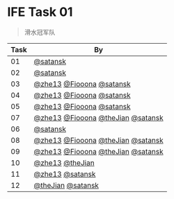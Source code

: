 # IFE Task 01

> 滑水冠军队

| Task | By |
| ---- | ---- |
| 01 | [@satansk](https://github.com/satansk) |
| 02 | [@satansk](https://github.com/satansk) |
| 03 | [@zhe13](https://github.com/zhe13) [@Fiooona](https://github.com/Fiooona) [@satansk](https://github.com/satansk) |
| 04 | [@zhe13](https://github.com/zhe13) [@Fiooona](https://github.com/Fiooona) [@satansk](https://github.com/satansk) |
| 05 | [@zhe13](https://github.com/zhe13) [@Fiooona](https://github.com/Fiooona) [@satansk](https://github.com/satansk) |
| 07 | [@zhe13](https://github.com/zhe13) [@Fiooona](https://github.com/Fiooona) [@theJian](https://github.com/theJian) [@satansk](https://github.com/satansk) |
| 06 | [@satansk](https://github.com/satansk) |
| 08 | [@zhe13](https://github.com/zhe13) [@Fiooona](https://github.com/Fiooona) [@theJian](https://github.com/theJian) [@satansk](https://github.com/satansk) |
| 09 | [@zhe13](https://github.com/zhe13) [@Fiooona](https://github.com/Fiooona) [@theJian](https://github.com/theJian) [@satansk](https://github.com/satansk) |
| 10 | [@zhe13](https://github.com/zhe13) [@theJian](https://github.com/theJian) |
| 11 | [@zhe13](https://github.com/zhe13) [@satansk](https://github.com/satansk) |
| 12 | [@theJian](https://github.com/theJian) [@satansk](https://github.com/satansk) |
